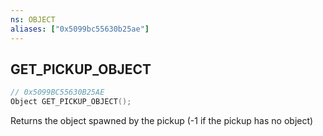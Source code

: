 ```yaml
---
ns: OBJECT
aliases: ["0x5099bc55630b25ae"]
---
```

## GET_PICKUP_OBJECT

```c
// 0x5099BC55630B25AE
Object GET_PICKUP_OBJECT();
```

Returns the object spawned by the pickup (-1 if the pickup has no object)

